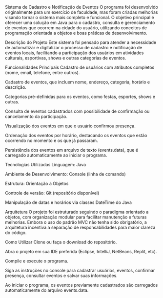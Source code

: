 Sistema de Cadastro e Notificação de Eventos
O programa foi desenvolvido originalmente para um exercício de faculdade, mas foram criadas melhorias visando tornar o sistema mais completo e funcional. O objetivo principal é oferecer uma solução em Java para o cadastro, consulta e gerenciamento de eventos que ocorrem na cidade do usuário, utilizando conceitos de programação orientada a objetos e boas práticas de desenvolvimento.

Descrição do Projeto
Este sistema foi pensado para atender a necessidade de automatizar e digitalizar o processo de cadastro e notificação de eventos locais, facilitando a participação dos usuários em atividades culturais, esportivas, shows e outras categorias de eventos.

Funcionalidades Principais
Cadastro de usuários com atributos completos (nome, email, telefone, entre outros).

Cadastro de eventos, que incluem nome, endereço, categoria, horário e descrição.

Categorias pré-definidas para os eventos, como festas, esportes, shows e outras.

Consulta de eventos cadastrados com possibilidade de confirmação ou cancelamento da participação.

Visualização dos eventos em que o usuário confirmou presença.

Ordenação dos eventos por horário, destacando os eventos que estão ocorrendo no momento e os que já passaram.

Persistência dos eventos em arquivo de texto (events.data), que é carregado automaticamente ao iniciar o programa.

Tecnologias Utilizadas
Linguagem: Java

Ambiente de Desenvolvimento: Console (linha de comando)

Estrutura: Orientação a Objetos

Controle de versão: Git (repositório disponível)

Manipulação de datas e horários via classes DateTime do Java

Arquitetura
O projeto foi estruturado seguindo o paradigma orientado a objetos, com organização modular para facilitar manutenção e futuras melhorias. Embora o uso do padrão MVC não tenha sido obrigatório, a arquitetura incentiva a separação de responsabilidades para maior clareza do código.

Como Utilizar
Clone ou faça o download do repositório.

Abra o projeto em sua IDE preferida (Eclipse, IntelliJ, NetBeans, Replit, etc).

Compile e execute o programa.

Siga as instruções no console para cadastrar usuários, eventos, confirmar presença, consultar eventos e salvar suas informações.

Ao iniciar o programa, os eventos previamente cadastrados são carregados automaticamente do arquivo events.data.
